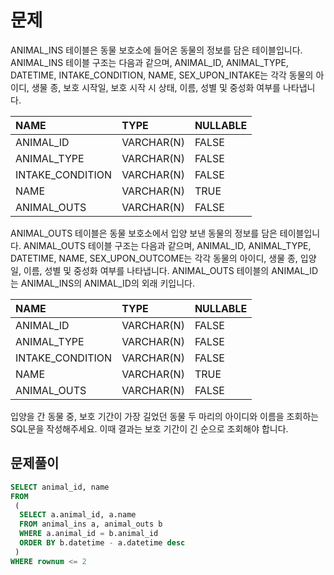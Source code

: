 # 문제

ANIMAL_INS 테이블은 동물 보호소에 들어온 동물의 정보를 담은 테이블입니다. ANIMAL_INS 테이블 구조는 다음과 같으며, 
ANIMAL_ID, ANIMAL_TYPE, DATETIME, INTAKE_CONDITION, NAME, SEX_UPON_INTAKE는 각각 동물의 아이디, 생물 종, 보호 시작일, 보호 시작 시 상태, 이름, 성별 및 중성화 여부를 나타냅니다.

| NAME | TYPE |	NULLABLE |
|:-----|:-----|:-----|
| ANIMAL_ID |	VARCHAR(N) |	FALSE |
| ANIMAL_TYPE |	VARCHAR(N) |	FALSE |
| INTAKE_CONDITION |	VARCHAR(N) |	FALSE |
| NAME |	VARCHAR(N) |	TRUE |
| ANIMAL_OUTS |	VARCHAR(N) |	FALSE |


ANIMAL_OUTS 테이블은 동물 보호소에서 입양 보낸 동물의 정보를 담은 테이블입니다. 
ANIMAL_OUTS 테이블 구조는 다음과 같으며, ANIMAL_ID, ANIMAL_TYPE, DATETIME, NAME, SEX_UPON_OUTCOME는 각각 동물의 아이디, 생물 종, 입양일, 이름, 성별 및 중성화 여부를 나타냅니다. 
ANIMAL_OUTS 테이블의 ANIMAL_ID는 ANIMAL_INS의 ANIMAL_ID의 외래 키입니다.

| NAME | TYPE |	NULLABLE |
|:-----|:-----|:-----|
| ANIMAL_ID |	VARCHAR(N) |	FALSE |
| ANIMAL_TYPE |	VARCHAR(N) |	FALSE |
| INTAKE_CONDITION |	VARCHAR(N) |	FALSE |
| NAME |	VARCHAR(N) |	TRUE |
| ANIMAL_OUTS |	VARCHAR(N) |	FALSE |

입양을 간 동물 중, 보호 기간이 가장 길었던 동물 두 마리의 아이디와 이름을 조회하는 SQL문을 작성해주세요. 이때 결과는 보호 기간이 긴 순으로 조회해야 합니다.

## 문제풀이

```sql
SELECT animal_id, name
FROM 
 (
  SELECT a.animal_id, a.name
  FROM animal_ins a, animal_outs b
  WHERE a.animal_id = b.animal_id
  ORDER BY b.datetime - a.datetime desc   
 )
WHERE rownum <= 2
```


